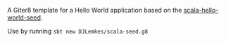 A Giter8 template for a Hello World application based on the [scala-hello-world-seed](https://github.com/scala/hello-world.g8).

Use by running `sbt new DJLemkes/scala-seed.g8`